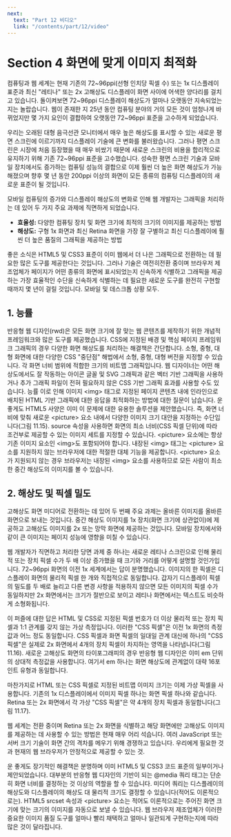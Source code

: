 ```yaml
---
next:
  text: "Part 12 비디오"
  link: "/contents/part/12/video"
---
```


# Section 4 화면에 맞게 이미지 최적화

컴퓨팅과 웹 세계는 현재 기존의 72~96ppi(선형 인치당 픽셀 수) 또는 1x 디스플레이 표준과 최신 "레티나" 또는 2x 고해상도 디스플레이 화면 사이에 어색한 양다리를 걸치고 있습니다. 돌이켜보면 72~96ppi 디스플레이 해상도가 얼마나 오랫동안 지속되었는지는 놀랍습니다. 웹이 존재한 지 25년 동안 컴퓨팅 분야의 거의 모든 것이 엄청나게 바뀌었지만 몇 가지 요인이 결합하여 오랫동안 72~96ppi 표준을 고수하게 되었습니다.

우리는 오래된 대형 음극선관 모니터에서 매우 높은 해상도를 표시할 수 있는 새로운 평면 스크린에 이르기까지 디스플레이 기술에 큰 변화를 불러왔습니다. 그러나 평면 스크린은 시장에 처음 등장했을 때 매우 비쌌기 때문에 새로운 스크린의 비용을 합리적으로 유지하기 위해 기존 72~96ppi 표준을 고수했습니다. 성숙한 평면 스크린 기술과 모바일 장치에서도 증가하는 컴퓨팅 성능의 결합으로 이제 훨씬 더 높은 화면 해상도가 가능해졌으며 향후 몇 년 동안 200ppi 이상의 화면이 모든 종류의 컴퓨팅 디스플레이의 새로운 표준이 될 것입니다.

모바일 컴퓨팅의 증가와 디스플레이 해상도의 변화로 인해 웹 개발자는 그래픽을 처리하는 데 있어 두 가지 주요 과제에 직면하게 되었습니다.

- **효율성:** 다양한 컴퓨팅 장치 및 화면 크기에 최적의 크기의 이미지를 제공하는 방법
- **해상도:** 구형 1x 화면과 최신 Retina 화면을 가장 잘 구별하고 최신 디스플레이에 훨씬 더 높은 품질의 그래픽을 제공하는 방법

좋은 소식은 HTML5 및 CSS3 표준이 이미 웹에서 더 나은 그래픽으로 전환하는 데 필요한 많은 도구를 제공한다는 것입니다. 그러나 기술은 여전히 ​​전환 중이며 브라우저 제조업체가 페이지가 어떤 종류의 화면에 표시되었는지 신속하게 식별하고 그래픽을 제공하는 가장 효율적인 수단을 신속하게 식별하는 데 필요한 새로운 도구를 완전히 구현할 때까지 몇 년이 걸릴 것입니다. 모바일 및 데스크톱 상황 모두.

## 1. 능률

반응형 웹 디자인(rwd)은 모든 화면 크기에 잘 맞는 웹 콘텐츠를 제작하기 위한 개념적 프레임워크와 많은 도구를 제공했습니다. CSS에 지정된 배경 및 핵심 페이지 프레임워크 그래픽의 경우 다양한 화면 해상도를 처리하는 해결책은 간단합니다. 소형, 중형, 대형 화면에 대한 다양한 CSS "중단점" 해법에서 소형, 중형, 대형 버전을 지정할 수 있습니다. 각 화면 너비 범위에 적합한 크기의 비트맵 그래픽입니다. 웹 디자이너는 어떤 해상도에서도 잘 작동하는 아이콘 글꼴 및 SVG 그래픽과 같은 벡터 기반 그래픽을 사용하거나 추가 그래픽 파일이 전혀 필요하지 않은 CSS 기반 그래픽 효과를 사용할 수도 있습니다.
능률
이로 인해 이미지 \<img\> 태그로 지정된 페이지 콘텐츠 내에 인라인으로 배치된 HTML 기반 그래픽에 대한 응답을 최적화하는 방법에 대한 질문이 남습니다. 운 좋게도 HTML5 사양은 이미 이 문제에 대한 유용한 솔루션을 제안했습니다. 즉, 화면 너비에 맞춰 새로운 \<picture\> 요소 내에서 다양한 이미지 크기 대안을 지정하는 수단입니다(그림 11.15). source 속성을 사용하면 화면의 최소 너비(CSS 픽셀 단위)에 따라 조건부로 제공할 수 있는 이미지 세트를 지정할 수 있습니다. \<picture\> 요소에는 항상 기존 이미지 요소인 \<img\>도 포함되어야 합니다. 내장된 \<img\> 태그는 \<picture\> 요소를 지원하지 않는 브라우저에 대한 적절한 대체 기능을 제공합니다. \<picture\> 요소가 지원되지 않는 경우 브라우저는 내장된 \<img\> 요소를 사용하므로 모든 사람이 최소한 중간 해상도의 이미지를 볼 수 있습니다.

## 2. 해상도 및 픽셀 밀도

고해상도 화면 미디어로 전환하는 데 있어 두 번째 주요 과제는 올바른 이미지를 올바른 화면으로 보내는 것입니다. 중간 해상도 이미지를 1x 장치(화면 크기에 상관없이)에 제공하고 고해상도 이미지를 2x 또는 망막 화면에 제공하는 것입니다. 모바일 장치에서와 같이 큰 이미지는 페이지 성능에 영향을 미칠 수 있습니다.

웹 개발자가 직면하고 처리한 당면 과제 중 하나는 새로운 레티나 스크린으로 인해 물리적 또는 장치 픽셀 수가 두 배 이상 증가했을 때 크기와 거리를 어떻게 설명할 것인가입니다. 72~96ppi 화면의 이전 1x 세계에서는 답이 분명했습니다. 이미지의 한 픽셀은 디스플레이 화면의 물리적 픽셀 한 개와 직접적으로 동일합니다. 갑자기 디스플레이 픽셀의 밀도를 두 배로 늘리고 다른 변경 사항을 적용하지 않으면 모든 이미지의 픽셀 수가 동일하지만 2x 화면에서는 크기가 절반으로 보이고 레티나 화면에서는 텍스트도 비슷하게 소형화됩니다.

이 퍼즐에 대한 답은 HTML 및 CSS로 지정된 픽셀 번호가 더 이상 물리적 또는 장치 픽셀과 1:1 관계를 갖지 않는 가상 측정입니다. 이러한 "CSS 픽셀"은 이전 1x 화면의 측정값과 어느 정도 동일합니다. CSS 픽셀과 화면 픽셀의 일대일 관계 대신에 하나의 "CSS 픽셀"은 실제로 2x 화면에서 4개의 장치 픽셀이 차지하는 영역을 나타냅니다(그림 11.16). 새로운 고해상도 화면의 타이포그래피의 경우 반응형 웹 디자인은 이미 em 단위의 상대적 측정값을 사용합니다. 여기서 em 하나는 화면 해상도에 관계없이 대략 16포인트 유형과 동일합니다.

마찬가지로 HTML 또는 CSS 픽셀로 지정된 비트맵 이미지 크기는 이제 가상 픽셀을 사용합니다. 기존의 1x 디스플레이에서 이미지 픽셀 하나는 화면 픽셀 하나와 같습니다. Retina 또는 2x 화면에서 각 가상 "CSS 픽셀"은 약 4개의 장치 픽셀과 동일합니다(그림 11.17).

웹 세계는 전환 중이며 Retina 또는 2x 화면을 식별하고 해당 화면에만 고해상도 이미지를 제공하는 데 사용할 수 있는 방법은 현재 매우 어리 석습니다. 여러 JavaScript 또는 서버 크기 기술이 화면 간의 격차를 메우기 위해 경쟁하고 있습니다. 우리에게 필요한 것과 현재의 웹 브라우저가 안정적으로 제공할 수 있는 것.

운 좋게도 장기적인 해결책은 분명하며 이미 HTML5 및 CSS3 코드 표준의 일부이거나 제안되었습니다. 대부분의 반응형 웹 디자인의 기반이 되는 @media 쿼리 태그는 단순히 화면 너비를 결정하는 것 이상의 역할을 할 수 있습니다. 미디어 쿼리는 디스플레이의 해상도와 디스플레이의 해상도 대 물리적 크기도 결정할 수 있습니다(적어도 이론적으로는). HTML5 srcset 속성과 \<picture\> 요소는 적어도 이론적으로는 주어진 화면 크기에 맞는 크기의 이미지를 자동으로 보낼 수 있습니다. 웹 브라우저 제조업체가 이러한 중요한 이미지 품질 도구를 얼마나 빨리 채택하고 얼마나 일관되게 구현하는지에 따라 많은 것이 달라집니다.
